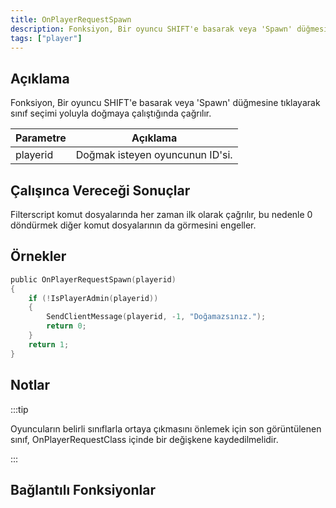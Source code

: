 ```yaml
---
title: OnPlayerRequestSpawn
description: Fonksiyon, Bir oyuncu SHIFT'e basarak veya 'Spawn' düğmesine tıklayarak sınıf seçimi yoluyla doğmaya çalıştığında çağrılır.
tags: ["player"]
---
```


## Açıklama

Fonksiyon, Bir oyuncu SHIFT'e basarak veya 'Spawn' düğmesine tıklayarak sınıf seçimi yoluyla doğmaya çalıştığında çağrılır.

| Parametre | Açıklama                                      |
| --------- | --------------------------------------------- |
| playerid  | Doğmak isteyen oyuncunun ID'si.               |

## Çalışınca Vereceği Sonuçlar

Filterscript komut dosyalarında her zaman ilk olarak çağrılır, bu nedenle 0 döndürmek diğer komut dosyalarının da görmesini engeller.

## Örnekler

```c
public OnPlayerRequestSpawn(playerid)
{
    if (!IsPlayerAdmin(playerid))
    {
        SendClientMessage(playerid, -1, "Doğamazsınız.");
        return 0;
    }
    return 1;
}
```

## Notlar

<TipNPCCallbacks />

:::tip

Oyuncuların belirli sınıflarla ortaya çıkmasını önlemek için son görüntülenen sınıf, OnPlayerRequestClass içinde bir değişkene kaydedilmelidir.

:::

## Bağlantılı Fonksiyonlar
